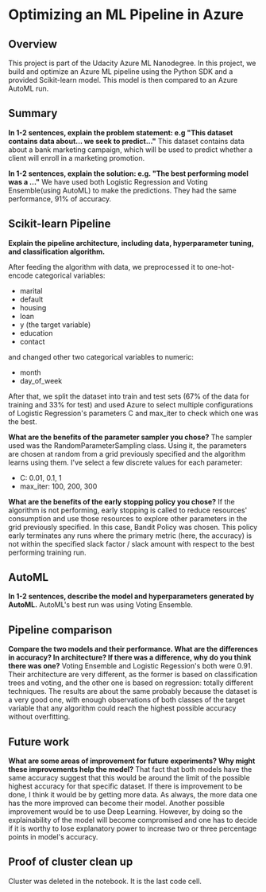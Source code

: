 # Optimizing an ML Pipeline in Azure

## Overview
This project is part of the Udacity Azure ML Nanodegree.
In this project, we build and optimize an Azure ML pipeline using the Python SDK and a provided Scikit-learn model.
This model is then compared to an Azure AutoML run.

## Summary
**In 1-2 sentences, explain the problem statement: e.g "This dataset contains data about... we seek to predict..."**
This dataset contains data about a bank marketing campaign, which will be used to predict whether a client will enroll in a marketing promotion. 

**In 1-2 sentences, explain the solution: e.g. "The best performing model was a ..."**
We have used both Logistic Regression and Voting Ensemble(using AutoML) to make the predictions. They had the same performance, 91% of accuracy. 

## Scikit-learn Pipeline
**Explain the pipeline architecture, including data, hyperparameter tuning, and classification algorithm.**

After feeding the algorithm with data, we preprocessed it to one-hot-encode categorical variables:
- marital
- default
- housing
- loan
- y (the target variable)
- education
- contact

and changed other two categorical variables to numeric:
- month
- day_of_week

After that, we split the dataset into train and test sets (67% of the data for training and 33% for test) and used Azure to select multiple configurations of Logistic Regression's parameters C and max_iter to check which one was the best.

**What are the benefits of the parameter sampler you chose?**
The sampler used was the RandomParameterSampling class. Using it, the parameters are chosen at random from a grid previously specified and the algorithm learns using them. I've select a few discrete values for each parameter:
- C: 0.01, 0.1, 1
- max_iter: 100, 200, 300

**What are the benefits of the early stopping policy you chose?**
If the algorithm is not performing, early stopping is called to reduce resources' consumption and use those resources to explore other parameters in the grid previously specified. In this case, Bandit Policy was chosen. This policy early terminates any runs where the primary metric (here, the accuracy) is not within the specified slack factor / slack amount with respect to the best performing training run.
 

## AutoML
**In 1-2 sentences, describe the model and hyperparameters generated by AutoML.**
AutoML's best run was using Voting Ensemble. 

## Pipeline comparison
**Compare the two models and their performance. What are the differences in accuracy? In architecture? If there was a difference, why do you think there was one?**
Voting Ensemble and Logistic Regession's both were 0.91. Their architecture are very different, as the former is based on classification trees and voting, and the other one is based on regression: totally different techniques. The results are about the same probably because the dataset is a very good one, with enough observations of both classes of the target variable that any algorithm could reach the highest possible accuracy without overfitting. 

## Future work
**What are some areas of improvement for future experiments? Why might these improvements help the model?**
That fact that both models have the same accuracy suggest that this would be around the limit of the possible highest accuracy for that specific dataset. If there is improvement to be done, I think it would be by getting more data. As always, the more data one has the more improved can become their model. 
Another possible improvement would be to use Deep Learning. However, by doing so the explainability of the model will become compromised and one has to decide if it is worthy to lose explanatory power to increase two or three percentage points in model's accuracy.

## Proof of cluster clean up
Cluster was deleted in the notebook. It is the last code cell.
